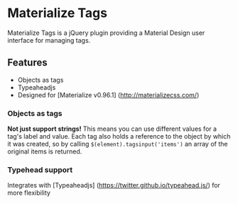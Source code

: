 # Materialize Tags
Materialize Tags is a jQuery plugin providing a Material Design user interface for managing tags.

## Features
* Objects as tags
* Typeaheadjs
* Designed for [Materialize v0.96.1] (http://materializecss.com/)

### Objects as tags
<b>Not just support strings!</b> This means you can use different values for a tag's label and value. Each tag also holds a reference to the object by which it was created, so by calling <code>$(element).tagsinput('items')</code> an array of the original items is returned.

### Typehead support
Integrates with [Typeaheadjs] (https://twitter.github.io/typeahead.js/) for more flexibility 
